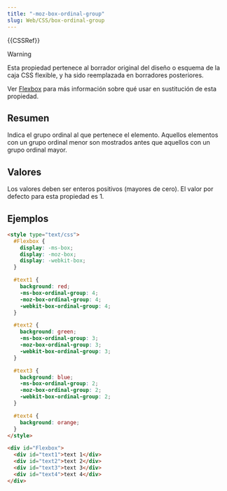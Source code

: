```yaml
---
title: "-moz-box-ordinal-group"
slug: Web/CSS/box-ordinal-group
---
```


{{CSSRef}}

> [!WARNING]
> Esta propiedad pertenece al borrador original del diseño o esquema de la caja CSS flexible, y ha sido reemplazada en borradores posteriores.

Ver [Flexbox](/es/docs/Web/CSS/CSS_Flexible_Box_Layout/Using_CSS_flexible_boxes) para más información sobre qué usar en sustitución de esta propiedad.

## Resumen

Indica el grupo ordinal al que pertenece el elemento. Aquellos elementos con un grupo ordinal menor son mostrados antes que aquellos con un grupo ordinal mayor.

## Valores

Los valores deben ser enteros positivos (mayores de cero). El valor por defecto para esta propiedad es 1.

## Ejemplos

```html
<style type="text/css">
  #Flexbox {
    display: -ms-box;
    display: -moz-box;
    display: -webkit-box;
  }

  #text1 {
    background: red;
    -ms-box-ordinal-group: 4;
    -moz-box-ordinal-group: 4;
    -webkit-box-ordinal-group: 4;
  }

  #text2 {
    background: green;
    -ms-box-ordinal-group: 3;
    -moz-box-ordinal-group: 3;
    -webkit-box-ordinal-group: 3;
  }

  #text3 {
    background: blue;
    -ms-box-ordinal-group: 2;
    -moz-box-ordinal-group: 2;
    -webkit-box-ordinal-group: 2;
  }

  #text4 {
    background: orange;
  }
</style>

<div id="Flexbox">
  <div id="text1">text 1</div>
  <div id="text2">text 2</div>
  <div id="text3">text 3</div>
  <div id="text4">text 4</div>
</div>
```
